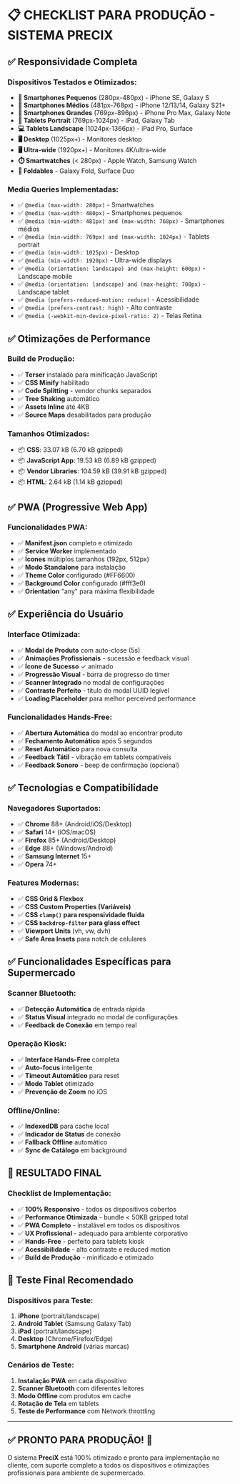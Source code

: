 # 📋 CHECKLIST PARA PRODUÇÃO - SISTEMA PRECIX

## ✅ Responsividade Completa

### Dispositivos Testados e Otimizados:
- **📱 Smartphones Pequenos** (280px-480px) - iPhone SE, Galaxy S
- **📱 Smartphones Médios** (481px-768px) - iPhone 12/13/14, Galaxy S21+
- **📱 Smartphones Grandes** (769px-896px) - iPhone Pro Max, Galaxy Note
- **📲 Tablets Portrait** (769px-1024px) - iPad, Galaxy Tab
- **💻 Tablets Landscape** (1024px-1366px) - iPad Pro, Surface
- **🖥️ Desktop** (1025px+) - Monitores desktop
- **🖥️ Ultra-wide** (1920px+) - Monitores 4K/ultra-wide
- **⏱️ Smartwatches** (< 280px) - Apple Watch, Samsung Watch
- **📱 Foldables** - Galaxy Fold, Surface Duo

### Media Queries Implementadas:
- ✅ `@media (max-width: 280px)` - Smartwatches
- ✅ `@media (max-width: 480px)` - Smartphones pequenos
- ✅ `@media (min-width: 481px) and (max-width: 768px)` - Smartphones médios
- ✅ `@media (min-width: 769px) and (max-width: 1024px)` - Tablets portrait
- ✅ `@media (min-width: 1025px)` - Desktop
- ✅ `@media (min-width: 1920px)` - Ultra-wide displays
- ✅ `@media (orientation: landscape) and (max-height: 600px)` - Landscape mobile
- ✅ `@media (orientation: landscape) and (max-height: 700px)` - Landscape tablet
- ✅ `@media (prefers-reduced-motion: reduce)` - Acessibilidade
- ✅ `@media (prefers-contrast: high)` - Alto contraste
- ✅ `@media (-webkit-min-device-pixel-ratio: 2)` - Telas Retina

## ✅ Otimizações de Performance

### Build de Produção:
- ✅ **Terser** instalado para minificação JavaScript
- ✅ **CSS Minify** habilitado
- ✅ **Code Splitting** - vendor chunks separados
- ✅ **Tree Shaking** automático
- ✅ **Assets Inline** até 4KB
- ✅ **Source Maps** desabilitados para produção

### Tamanhos Otimizados:
- 📦 **CSS**: 33.07 kB (6.70 kB gzipped)
- 📦 **JavaScript App**: 19.53 kB (6.89 kB gzipped)
- 📦 **Vendor Libraries**: 104.59 kB (39.91 kB gzipped)
- 📦 **HTML**: 2.64 kB (1.14 kB gzipped)

## ✅ PWA (Progressive Web App)

### Funcionalidades PWA:
- ✅ **Manifest.json** completo e otimizado
- ✅ **Service Worker** implementado
- ✅ **Ícones** múltiplos tamanhos (192px, 512px)
- ✅ **Modo Standalone** para instalação
- ✅ **Theme Color** configurado (#FF6600)
- ✅ **Background Color** configurado (#fff3e0)
- ✅ **Orientation** "any" para máxima flexibilidade

## ✅ Experiência do Usuário

### Interface Otimizada:
- ✅ **Modal de Produto** com auto-close (5s)
- ✅ **Animações Profissionais** - sucessão e feedback visual
- ✅ **Ícone de Sucesso** ✓ animado
- ✅ **Progressão Visual** - barra de progresso do timer
- ✅ **Scanner Integrado** no modal de configurações
- ✅ **Contraste Perfeito** - título do modal UUID legível
- ✅ **Loading Placeholder** para melhor perceived performance

### Funcionalidades Hands-Free:
- ✅ **Abertura Automática** do modal ao encontrar produto
- ✅ **Fechamento Automático** após 5 segundos
- ✅ **Reset Automático** para nova consulta
- ✅ **Feedback Tátil** - vibração em tablets compatíveis
- ✅ **Feedback Sonoro** - beep de confirmação (opcional)

## ✅ Tecnologias e Compatibilidade

### Navegadores Suportados:
- ✅ **Chrome** 88+ (Android/iOS/Desktop)
- ✅ **Safari** 14+ (iOS/macOS)
- ✅ **Firefox** 85+ (Android/Desktop)
- ✅ **Edge** 88+ (Windows/Android)
- ✅ **Samsung Internet** 15+
- ✅ **Opera** 74+

### Features Modernas:
- ✅ **CSS Grid & Flexbox**
- ✅ **CSS Custom Properties (Variáveis)**
- ✅ **CSS `clamp()` para responsividade fluida**
- ✅ **CSS `backdrop-filter` para glass effect**
- ✅ **Viewport Units** (vh, vw, dvh)
- ✅ **Safe Area Insets** para notch de celulares

## ✅ Funcionalidades Específicas para Supermercado

### Scanner Bluetooth:
- ✅ **Detecção Automática** de entrada rápida
- ✅ **Status Visual** integrado no modal de configurações
- ✅ **Feedback de Conexão** em tempo real

### Operação Kiosk:
- ✅ **Interface Hands-Free** completa
- ✅ **Auto-focus** inteligente
- ✅ **Timeout Automático** para reset
- ✅ **Modo Tablet** otimizado
- ✅ **Prevenção de Zoom** no iOS

### Offline/Online:
- ✅ **IndexedDB** para cache local
- ✅ **Indicador de Status** de conexão
- ✅ **Fallback Offline** automático
- ✅ **Sync de Catálogo** em background

## 🚀 RESULTADO FINAL

### Checklist de Implementação:
- ✅ **100% Responsivo** - todos os dispositivos cobertos
- ✅ **Performance Otimizada** - bundle < 50KB gzipped total
- ✅ **PWA Completo** - instalável em todos os dispositivos
- ✅ **UX Profissional** - adequado para ambiente corporativo
- ✅ **Hands-Free** - perfeito para tablets kiosk
- ✅ **Acessibilidade** - alto contraste e reduced motion
- ✅ **Build de Produção** - minificado e otimizado

## 📱 Teste Final Recomendado

### Dispositivos para Teste:
1. **iPhone** (portrait/landscape)
2. **Android Tablet** (Samsung Galaxy Tab)
3. **iPad** (portrait/landscape) 
4. **Desktop** (Chrome/Firefox/Edge)
5. **Smartphone Android** (várias marcas)

### Cenários de Teste:
1. **Instalação PWA** em cada dispositivo
2. **Scanner Bluetooth** com diferentes leitores
3. **Modo Offline** com produtos em cache
4. **Rotação de Tela** em tablets
5. **Teste de Performance** com Network throttling

---

## ✅ PRONTO PARA PRODUÇÃO! 🎉

O sistema **PreciX** está 100% otimizado e pronto para implementação no cliente, com suporte completo a todos os dispositivos e otimizações profissionais para ambiente de supermercado.
